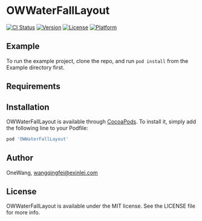 # OWWaterFallLayout

[![CI Status](https://img.shields.io/travis/OneWang/OWWaterFallLayout.svg?style=flat)](https://travis-ci.org/OneWang/OWWaterFallLayout)
[![Version](https://img.shields.io/cocoapods/v/OWWaterFallLayout.svg?style=flat)](https://cocoapods.org/pods/OWWaterFallLayout)
[![License](https://img.shields.io/cocoapods/l/OWWaterFallLayout.svg?style=flat)](https://cocoapods.org/pods/OWWaterFallLayout)
[![Platform](https://img.shields.io/cocoapods/p/OWWaterFallLayout.svg?style=flat)](https://cocoapods.org/pods/OWWaterFallLayout)

## Example

To run the example project, clone the repo, and run `pod install` from the Example directory first.

## Requirements

## Installation

OWWaterFallLayout is available through [CocoaPods](https://cocoapods.org). To install
it, simply add the following line to your Podfile:

```ruby
pod 'OWWaterFallLayout'
```

## Author

OneWang, wangqingfei@exinlei.com

## License

OWWaterFallLayout is available under the MIT license. See the LICENSE file for more info.
